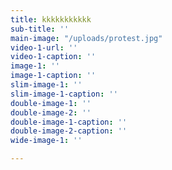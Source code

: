 ```yaml
---
title: kkkkkkkkkkk
sub-title: ''
main-image: "/uploads/protest.jpg"
video-1-url: ''
video-1-caption: ''
image-1: ''
image-1-caption: ''
slim-image-1: ''
slim-image-1-caption: ''
double-image-1: ''
double-image-2: ''
double-image-1-caption: ''
double-image-2-caption: ''
wide-image-1: ''

---
```

